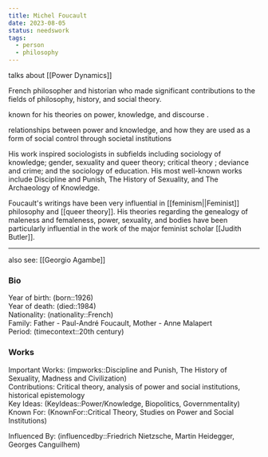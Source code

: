 ```yaml
---
title: Michel Foucault
date: 2023-08-05
status: needswork
tags:
  - person
  - philosophy
---
```


talks about [[Power Dynamics]]

French philosopher and historian who made significant contributions to the fields of philosophy, history, and social theory. 

known for his theories on power, knowledge, and discourse . 

relationships between power and knowledge, and how they are used as a form of social control through societal institutions

His work inspired sociologists in subfields including sociology of knowledge; gender, sexuality and queer theory; critical theory ; deviance and crime; and the sociology of education. His most well-known works include Discipline and Punish, The History of Sexuality, and The Archaeology of Knowledge.

Foucault's writings have been very influential in [[feminism||Feminist]] philosophy and [[queer theory]]. His theories regarding the genealogy of maleness and femaleness, power, sexuality, and bodies have been particularly influential in the work of the major feminist scholar [[Judith Butler]].




---
also see: 
[[Georgio Agambe]]

### Bio

Year of birth: (born::1926)  
Year of death: (died::1984)  
Nationality: (nationality::French)  
Family: Father - Paul-André Foucault, Mother - Anne Malapert  
Period: (timecontext::20th century)  

### Works

Important Works: (impworks::Discipline and Punish, The History of Sexuality, Madness and Civilization)  
Contributions: Critical theory, analysis of power and social institutions, historical epistemology  
Key Ideas: (KeyIdeas::Power/Knowledge, Biopolitics, Governmentality)  
Known For: (KnownFor::Critical Theory, Studies on Power and Social Institutions)  

Influenced By: (influencedby::Friedrich Nietzsche, Martin Heidegger, Georges Canguilhem)
